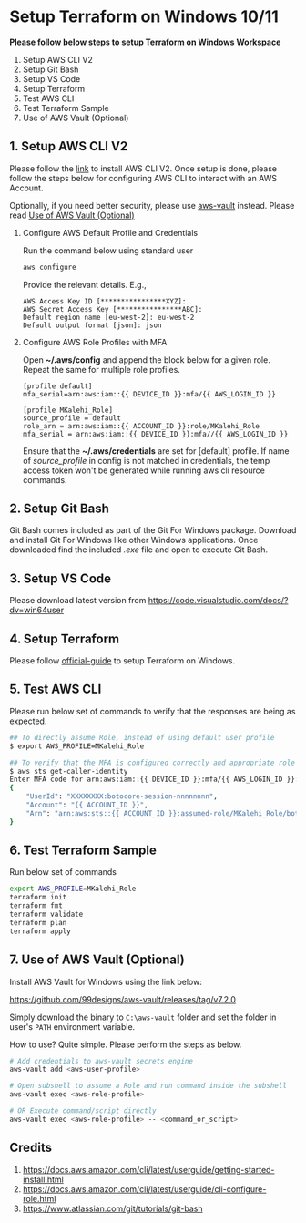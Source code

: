 # Setup Terraform on Windows 10/11

**Please follow below steps to setup Terraform on Windows Workspace**

1. Setup AWS CLI V2
2. Setup Git Bash
3. Setup VS Code
4. Setup Terraform
5. Test AWS CLI
6. Test Terraform Sample
7. Use of AWS Vault (Optional)

## 1. Setup AWS CLI V2

Please follow the [link](https://docs.aws.amazon.com/cli/latest/userguide/getting-started-install.html) to install AWS CLI V2. Once setup is done, please follow the steps below for configuring AWS CLI to interact with an AWS Account. 

Optionally, if you need better security, please use [aws-vault](https://github.com/99designs/aws-vault) instead. Please read [Use of AWS Vault (Optional)](#7-use-of-aws-vault-optional)

1. Configure AWS Default Profile and Credentials

    Run the command below using standard user
    ```bash
    aws configure
    ```
    Provide the relevant details. E.g.,
    ```
    AWS Access Key ID [****************XYZ]:
    AWS Secret Access Key [****************ABC]:
    Default region name [eu-west-2]: eu-west-2
    Default output format [json]: json
    ```

2. Configure AWS Role Profiles with MFA

    Open **~/.aws/config** and append the block below for a given role. Repeat the same for multiple role profiles.

    ```
    [profile default]
    mfa_serial=arn:aws:iam::{{ DEVICE_ID }}:mfa/{{ AWS_LOGIN_ID }}

    [profile MKalehi_Role]
    source_profile = default
    role_arn = arn:aws:iam::{{ ACCOUNT_ID }}:role/MKalehi_Role
    mfa_serial = arn:aws:iam::{{ DEVICE_ID }}:mfa//{{ AWS_LOGIN_ID }}

    ```

    Ensure that the **~/.aws/credentials** are set for [default] profile. If name of *source_profile* in config is not matched in credentials, the temp access token won't be generated while running aws cli resource commands.

## 2. Setup Git Bash

Git Bash comes included as part of the Git For Windows package. Download and install Git For Windows like other Windows applications. Once downloaded find the included *.exe* file and open to execute Git Bash.

## 3. Setup VS Code

Please download latest version from https://code.visualstudio.com/docs/?dv=win64user


## 4. Setup Terraform

Please follow [official-guide](https://developer.hashicorp.com/terraform/install) to setup Terraform on Windows.

## 5. Test AWS CLI

Please run below set of commands to verify that the responses are being as expected.

```bash
## To directly assume Role, instead of using default user profile 
$ export AWS_PROFILE=MKalehi_Role 

## To verify that the MFA is configured correctly and appropriate role is in action
$ aws sts get-caller-identity
Enter MFA code for arn:aws:iam::{{ DEVICE_ID }}:mfa/{{ AWS_LOGIN_ID }}: XXXXXXXX
{
    "UserId": "XXXXXXXX:botocore-session-nnnnnnnn",
    "Account": "{{ ACCOUNT_ID }}",
    "Arn": "arn:aws:sts::{{ ACCOUNT_ID }}:assumed-role/MKalehi_Role/botocore-session-nnnnnnnnn"
}
```

## 6. Test Terraform Sample

Run below set of commands

```bash
export AWS_PROFILE=MKalehi_Role
terraform init
terraform fmt
terraform validate
terraform plan
terraform apply
```

## 7. Use of AWS Vault (Optional)

Install AWS Vault for Windows using the link below:

https://github.com/99designs/aws-vault/releases/tag/v7.2.0

Simply download the binary to `C:\aws-vault` folder and set the folder in user's `PATH` environment variable.

How to use? Quite simple. Please perform the steps as below.

```bash
# Add credentials to aws-vault secrets engine
aws-vault add <aws-user-profile>
```
```bash
# Open subshell to assume a Role and run command inside the subshell
aws-vault exec <aws-role-profile>

# OR Execute command/script directly
aws-vault exec <aws-role-profile> -- <command_or_script>
```

## Credits

1. https://docs.aws.amazon.com/cli/latest/userguide/getting-started-install.html
2. https://docs.aws.amazon.com/cli/latest/userguide/cli-configure-role.html
3. https://www.atlassian.com/git/tutorials/git-bash
 




[def]: https://